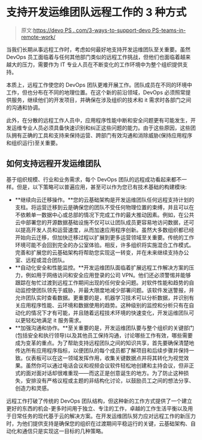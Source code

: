 # 支持开发运维团队远程工作的 3 种方式

> 原文:[https://devo PS . com/3-ways-to-support-devo PS-teams-in-remote-work/](https://devops.com/3-ways-to-support-devops-teams-in-remote-work/)

当我们长期从事远程工作时，考虑如何最好地支持开发运维团队至关重要。虽然 DevOps 员工面临着与任何其他部门类似的远程工作挑战，但他们也面临着越来越大的压力，需要作为 IT 专业人员在不断变化的工作环境中为整个组织提供支持。

本质上，远程工作使您的 DevOps 团队更难开展工作。团队成员在不同的环境中工作，但也分布在不同的地理位置。在这个新的前沿领域，DevOps 必须照常提供服务，继续他们的开发项目，并确保在涉及组织的技术和 it 需求时各部门之间的沟通和协调。

此外，在分散的远程工作人员中，应用程序性能中断和安全问题更有可能发生，开发运维专业人员必须具备快速识别和纠正这些问题的能力。由于这些原因，这些团队拥有正确的工具和支持来保持运营、跨部门有效沟通和消除威胁(保持应用程序和组织运行)至关重要。

## 如何支持远程开发运维团队

基于组织规模、行业和业务需求，每个 DevOps 团队的远程成功看起来都不一样。但是，以下策略可以普遍应用，甚至可以作为您已有技术基础的构建模块:

*   **继续向云迁移操作。**您的云基础架构是开发运维团队任何远程支持计划的支柱。将运营迁移到云是确保您的团队不受任何物理位置的束缚，并且可以在不依赖单一数据中心或总部的情况下完成工作的最大推动因素。例如，在公共云中部署您的开源数据基础设施不仅可以让团队成员更容易地访问数据，还可以提高开发人员和运营速度，从而加速应用程序创新。虽然大多数组织都已经开始向云迁移，但加快迁移过程以扩展到更多运营领域至关重要。传统的工作环境可能不会回到完全的办公室体验。相反，许多组织将实施混合工作模式。完善和扩展您的云基础架构将帮助您实现这一转变，并在未来继续支持办公室、远程或混合团队。
*   **自动化安全和性能监控。**开发运维团队面临着扩展远程工作解决方案的压力，例如用于网络访问和安全应用登录的公司 VPN。他们还必须警惕并能够跟踪在匆忙过渡到远程工作期间出现的任何安全问题。对软件性能和趋势的自动监控使团队领先于威胁，并最大限度地减少部署问题。该软件发送警报，并允许团队实时查看数据。更重要的是，机器学习技术可以分析数据，并识别有关应用程序性能、云环境和数据使用的趋势。这种级别的监控和分析只有在自动化的情况下才有可能，并且随着远程技术环境的快速变化，开发运维团队可以更轻松地满足 it 服务需求。
*   **加强沟通和协作。**至关重要的是，开发运维团队要与整个组织的关键部门(包括安全和执行领导)以及其他员工保持沟通，讨论哪些工作有效，哪些需要成为变革的重点。为了帮助支持远程团队之间的知识共享，首先要确保清楚地传达所有应用程序指标，以便团队的每个成员都了解项目和后续步骤并保持一致。仪表板可以在这一领域发挥作用，收集关键数据点并将其转化为视觉效果。虽然你可以通过电话会议和视频会议软件轻松地创建和主持会议，但非正式的面对面对话却很难重现——而这正是创意诞生的地方。为了防止这种损失，安排没有严格议程或主题的非结构化讨论，以鼓励员工之间的想法分享、创造力和灵感。

远程工作打破了传统的 DevOps 团队结构，但这种新的工作方式提供了一个建立更好的东西的机会-更多时间用于独立、专注的工作，卓越的工作生活平衡以及用于日常任务的现代基于云的解决方案。在开发运维团队努力应对远程工作的新压力时，为他们提供支持是确保您的组织在过渡期间平稳运行的关键，云基础架构、自动化和通信只是实现这一目标的几种策略。